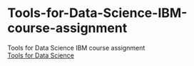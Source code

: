 # Tools-for-Data-Science-IBM-course-assignment
Tools for Data Science IBM course assignment
<br>
[Tools for Data Science
](https://www.coursera.org/learn/open-source-tools-for-data-science?specialization=ibm-data-science)
